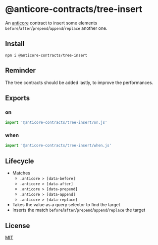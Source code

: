 # @anticore-contracts/tree-insert

An [anticore](https://github.com/Lcfvs/anticore) contract to insert some
elements `before`/`after`/`prepend`/`append`/`replace` another one.

## Install

`npm i @anticore-contracts/tree-insert`

## Reminder

The tree contracts should be added lastly, to improve the performances.

## Exports

### on
```js
import '@anticore-contracts/tree-insert/on.js'
```

### when
```js
import '@anticore-contracts/tree-insert/when.js'
```

## Lifecycle

* Matches
  * `.anticore > [data-before]`
  * `.anticore > [data-after]`
  * `.anticore > [data-prepend]`
  * `.anticore > [data-append]`
  * `.anticore > [data-replace]`
* Takes the value as a query selector to find the target
* Inserts the match `before`/`after`/`prepend`/`append`/`replace` the target

## License

[MIT](./license.md)
